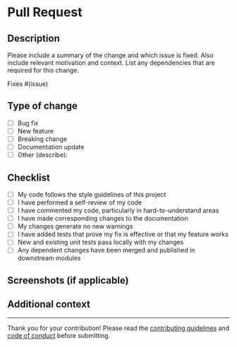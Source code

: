# Pull Request

## Description

Please include a summary of the change and which issue is fixed. Also include relevant motivation and context. List any dependencies that are required for this change.

Fixes #(issue)

## Type of change
- [ ] Bug fix
- [ ] New feature
- [ ] Breaking change
- [ ] Documentation update
- [ ] Other (describe):

## Checklist
- [ ] My code follows the style guidelines of this project
- [ ] I have performed a self-review of my code
- [ ] I have commented my code, particularly in hard-to-understand areas
- [ ] I have made corresponding changes to the documentation
- [ ] My changes generate no new warnings
- [ ] I have added tests that prove my fix is effective or that my feature works
- [ ] New and existing unit tests pass locally with my changes
- [ ] Any dependent changes have been merged and published in downstream modules

## Screenshots (if applicable)

## Additional context

---
Thank you for your contribution! Please read the [contributing guidelines](CONTRIBUTING.md) and [code of conduct](CODE_OF_CONDUCT.md) before submitting.
